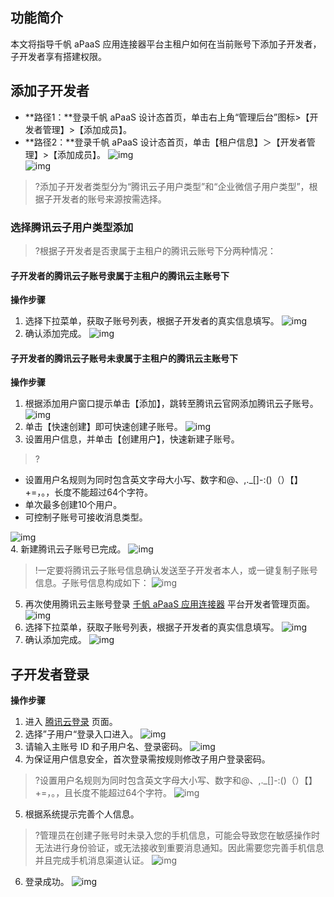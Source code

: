 ## 功能简介
本文将指导千帆 aPaaS 应用连接器平台主租户如何在当前账号下添加子开发者，子开发者享有搭建权限。

## 添加子开发者
- **路径1：**登录千帆 aPaaS 设计态首页，单击右上角“管理后台”图标>【开发者管理】>【添加成员】。
- **路径2：**登录千帆 aPaaS 设计态首页，单击【租户信息】＞【开发者管理】>【添加成员】。
![img](https://main.qcloudimg.com/raw/14db9c9ee15a7acf63d8244d5a7e3277.png)        
![img](https://main.qcloudimg.com/raw/cea91accd2ddac7ed29e42a58f7e3699.png)        
>?添加子开发者类型分为“腾讯云子用户类型”和“企业微信子用户类型”，根据子开发者的账号来源按需选择。

### 选择腾讯云子用户类型添加
>?根据子开发者是否隶属于主租户的腾讯云账号下分两种情况：

#### 子开发者的腾讯云子账号隶属于主租户的腾讯云主账号下
**操作步骤**
1. 选择下拉菜单，获取子账号列表，根据子开发者的真实信息填写。
![img](https://main.qcloudimg.com/raw/e48b657deb693f32006e3f537d6fb71e.png)        
2. 确认添加完成。
![img](https://main.qcloudimg.com/raw/24ff1724628932f4bc5ab563573efb06.png)        

#### **子开发者的腾讯云子账号未隶属于主租户的腾讯云主账号下**
**操作步骤**
1. 根据添加用户窗口提示单击【添加】，跳转至腾讯云官网添加腾讯云子账号。
![img](https://main.qcloudimg.com/raw/78c9c0ab779623e96d3353095edf8346.png)        
2. 单击【快速创建】即可快速创建子账号。
![img](https://main.qcloudimg.com/raw/921ac618c367c73cd13c5fc0dd51845e.png)        
3. 设置用户信息，并单击【创建用户】，快速新建子账号。
>?
 - 设置用户名规则为同时包含英文字母大小写、数字和@、,._[]-:()（）【】+=，。，长度不能超过64个字符。
 - 单次最多创建10个用户。
 - 可控制子账号可接收消息类型。
 
![img](https://main.qcloudimg.com/raw/7fb3e76ad0e9a60a35e44ed5185d333a.png)        
4. 新建腾讯云子账号已完成。
![img](https://main.qcloudimg.com/raw/ae4d2d0253938ffa7c25e8b9b0a7d7db.png)        
>!一定要将腾讯云子账号信息确认发送至子开发者本人，或一键复制子账号信息。子账号信息构成如下：
 ![img](https://main.qcloudimg.com/raw/b923dc42195544d38e06e74a777910db.png)        
5. 再次使用腾讯云主账号登录 [千帆 aPaaS 应用连接器](https://apaas-pro.cloud.tencent.com/sign/in) 平台开发者管理页面。
![img](https://main.qcloudimg.com/raw/2065e406cad96ec32b11f99a5a5750ce.png)        
6. 选择下拉菜单，获取子账号列表，根据子开发者的真实信息填写。
![img](https://main.qcloudimg.com/raw/522ef7a876143648f44d6a5132d0caa1.png)        
7. 确认添加完成。
![img](https://main.qcloudimg.com/raw/b5c7bb2a7b10f8fc9ba5d5f2962794ba.png)        



## 子开发者登录
**操作步骤**
1. 进入 [腾讯云登录](https://cloud.tencent.com/login?&s_url=https://apaas.cloud.tencent.com) 页面。
2. 选择”子用户“登录入口进入。
![img](https://main.qcloudimg.com/raw/1f5602642256efa5956db446a4d1db0a.png)        
3. 请输入主账号 ID 和子用户名、登录密码。
![img](https://main.qcloudimg.com/raw/1e5885a010c850737dada580542763dc.png)        
4. 为保证用户信息安全，首次登录需按规则修改子用户登录密码。
>?设置用户名规则为同时包含英文字母大小写、数字和@、,._[]-:()（）【】+=，。，且长度不能超过64个字符。
![img](https://main.qcloudimg.com/raw/ae4d8a932b071c43c9a9eff82a704476.png)        
5. 根据系统提示完善个人信息。
>?管理员在创建子账号时未录入您的手机信息，可能会导致您在敏感操作时无法进行身份验证，或无法接收到重要消息通知。因此需要您完善手机信息并且完成手机消息渠道认证。
![img](https://main.qcloudimg.com/raw/a3c94268a72d3227e477775f28f83557.png)        
6. 登录成功。
![img](https://main.qcloudimg.com/raw/b3aacb1100eeb7a9c5fd6d323d578994.png)                
